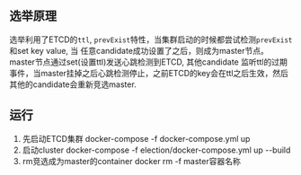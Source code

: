 ## 选举原理
选举利用了ETCD的`ttl`, `prevExist`特性，当集群启动的时候都尝试检测`prevExist`和set key value, 当
任意candidate成功设置了之后，则成为master节点。master节点通过set(设置ttl)发送心跳检测到ETCD, 其他candidate
监听ttl的过期事件，当master挂掉之后心跳检测停止，之前ETCD的key会在ttl之后生效，然后其他的candidate会重新竞选master.

## 运行
1. 先启动ETCD集群
docker-compose -f docker-compose.yml up
2. 启动cluster
docker-compose -f election/docker-compose.yml up --build
3. rm竞选成为master的container
docker rm -f master容器名称


